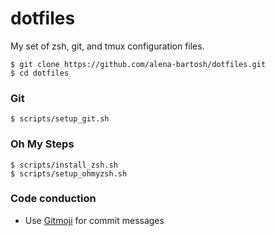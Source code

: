 # dotfiles

My set of zsh, git, and tmux configuration files.

```
$ git clone https://github.com/alena-bartosh/dotfiles.git
$ cd dotfiles
```

### Git

```
$ scripts/setup_git.sh
```

### Oh My Steps

```
$ scripts/install_zsh.sh
$ scripts/setup_ohmyzsh.sh
```

### Code conduction

* Use [Gitmoji](https://gitmoji.carloscuesta.me) for commit messages
